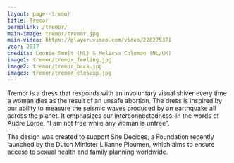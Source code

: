 ```yaml
---
layout: page--tremor
title: Tremor
permalink: /tremor/
main-image: tremor/tremor.jpg
main-video: https://player.vimeo.com/video/220275371
year: 2017
credits: Leonie Smelt (NL) & Melissa Coleman (NL/UK)
image1: tremor/tremor_feeling.jpg
image2: tremor/tremor_back.jpg
image3: tremor/tremor_closeup.jpg
---
```


Tremor is a dress that responds with an involuntary visual shiver every time a woman dies as the result of an unsafe abortion. The dress is inspired by our ability to measure the seismic waves produced by an earthquake all across the planet. It emphasizes our interconnectedness: in the words of Audre Lorde, “I am not free while any woman is unfree”.

The design was created to support She Decides, a Foundation recently launched by the Dutch Minister Lilianne Ploumen, which aims to ensure access to sexual health and family planning worldwide.
